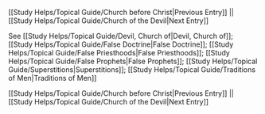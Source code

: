 [[Study Helps/Topical Guide/Church before Christ|Previous Entry]]  ||  [[Study Helps/Topical Guide/Church of the Devil|Next Entry]]

 See [[Study Helps/Topical Guide/Devil, Church of|Devil, Church of]]; [[Study Helps/Topical Guide/False Doctrine|False Doctrine]]; [[Study Helps/Topical Guide/False Priesthoods|False Priesthoods]]; [[Study Helps/Topical Guide/False Prophets|False Prophets]]; [[Study Helps/Topical Guide/Superstitions|Superstitions]]; [[Study Helps/Topical Guide/Traditions of Men|Traditions of Men]]

[[Study Helps/Topical Guide/Church before Christ|Previous Entry]]  ||  [[Study Helps/Topical Guide/Church of the Devil|Next Entry]]